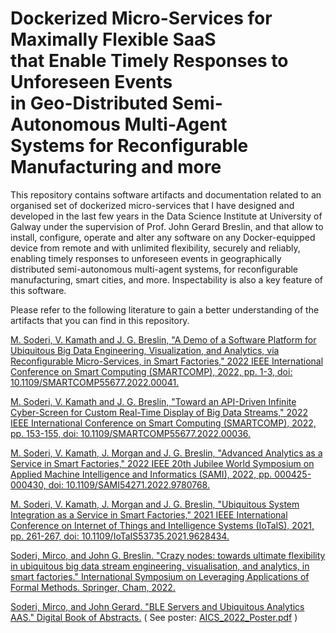# Dockerized Micro-Services for Maximally Flexible SaaS <br/> that Enable Timely Responses to Unforeseen Events <br/> in Geo-Distributed Semi-Autonomous Multi-Agent <br/> Systems for Reconfigurable Manufacturing and more
 
This repository contains software artifacts and documentation related to an organised set of dockerized micro-services that I have designed and developed in the last few years in the Data Science Institute at University of Galway under the supervision of Prof. John Gerard Breslin, and that allow to install, configure, operate and alter any software on any Docker-equipped device from remote and with unlimited flexibility, securely and reliably, enabling timely responses to unforeseen events in geographically distributed semi-autonomous multi-agent systems, for reconfigurable manufacturing, smart cities, and more. Inspectability is also a key feature of this software.
 
Please refer to the following literature to gain a better understanding of the artifacts that you can find in this repository.

[M. Soderi, V. Kamath and J. G. Breslin, "A Demo of a Software Platform for Ubiquitous Big Data Engineering, Visualization, and Analytics, via Reconfigurable Micro-Services, in Smart Factories," 2022 IEEE International Conference on Smart Computing (SMARTCOMP), 2022, pp. 1-3, doi: 10.1109/SMARTCOMP55677.2022.00041.](https://ieeexplore.ieee.org/abstract/document/9821056?casa_token=uRQH9MUeL0gAAAAA:CejSwY8ZaQ261we__UA3FK14_WfMSfJllAX8AzQwB6zfcmAiklJyoSBbWxowDtsjL6cm1zEa8f_O)

[M. Soderi, V. Kamath and J. G. Breslin, "Toward an API-Driven Infinite Cyber-Screen for Custom Real-Time Display of Big Data Streams," 2022 IEEE International Conference on Smart Computing (SMARTCOMP), 2022, pp. 153-155, doi: 10.1109/SMARTCOMP55677.2022.00036.](https://ieeexplore.ieee.org/abstract/document/9821037/?casa_token=_9s9gGQtC3YAAAAA:TnTNoiTLl9CF4LlGDVHi1PGStuop8mob3kdMpiUDcvbMwHQl27Oc9hqwN9jlr_tQJ3TvPSYBBohJ)

[M. Soderi, V. Kamath, J. Morgan and J. G. Breslin, "Advanced Analytics as a Service in Smart Factories," 2022 IEEE 20th Jubilee World Symposium on Applied Machine Intelligence and Informatics (SAMI), 2022, pp. 000425-000430, doi: 10.1109/SAMI54271.2022.9780768.](https://ieeexplore.ieee.org/abstract/document/9780768/)

[M. Soderi, V. Kamath, J. Morgan and J. G. Breslin, "Ubiquitous System Integration as a Service in Smart Factories," 2021 IEEE International Conference on Internet of Things and Intelligence Systems (IoTaIS), 2021, pp. 261-267, doi: 10.1109/IoTaIS53735.2021.9628434.](https://ieeexplore.ieee.org/abstract/document/9628434/)

[Soderi, Mirco, and John G. Breslin. "Crazy nodes: towards ultimate flexibility in ubiquitous big data stream engineering, visualisation, and analytics, in smart factories." International Symposium on Leveraging Applications of Formal Methods. Springer, Cham, 2022.](https://link.springer.com/chapter/10.1007/978-3-031-19762-8_18)

[Soderi, Mirco, and John Gerard. "BLE Servers and Ubiquitous Analytics AAS." Digital Book of Abstracts.](https://aics2022.mtu.ie/static/assets/files/AICS2022_Digital_Book_of_Abstracts.pdf#page=75) ( See poster: [AICS_2022_Poster.pdf](https://github.com/mircosoderi/State-of-the-art-Artifacts-for-Big-Data-Engineering-and-Analytics-as-a-Service/blob/main/AICS_2022_Poster.pdf) )
